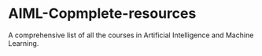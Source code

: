 # AIML-Copmplete-resources
A comprehensive list of all the courses in Artificial Intelligence and Machine Learning.
